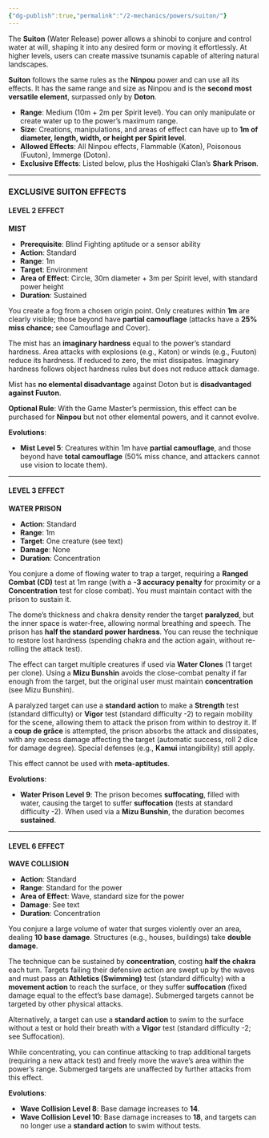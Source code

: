 ```yaml
---
{"dg-publish":true,"permalink":"/2-mechanics/powers/suiton/"}
---
```


The **Suiton** (Water Release) power allows a shinobi to conjure and control water at will, shaping it into any desired form or moving it effortlessly. At higher levels, users can create massive tsunamis capable of altering natural landscapes.

**Suiton** follows the same rules as the **Ninpou** power and can use all its effects. It has the same range and size as Ninpou and is the **second most versatile element**, surpassed only by **Doton**.

- **Range**: Medium (10m + 2m per Spirit level). You can only manipulate or create water up to the power’s maximum range.
- **Size**: Creations, manipulations, and areas of effect can have up to **1m of diameter, length, width, or height per Spirit level**.
- **Allowed Effects**: All Ninpou effects, Flammable (Katon), Poisonous (Fuuton), Immerge (Doton).
- **Exclusive Effects**: Listed below, plus the Hoshigaki Clan’s **Shark Prison**.

---

### EXCLUSIVE SUITON EFFECTS

#### LEVEL 2 EFFECT

**MIST**

- **Prerequisite**: Blind Fighting aptitude or a sensor ability
- **Action**: Standard
- **Range**: 1m
- **Target**: Environment
- **Area of Effect**: Circle, 30m diameter + 3m per Spirit level, with standard power height
- **Duration**: Sustained

You create a fog from a chosen origin point. Only creatures within **1m** are clearly visible; those beyond have **partial camouflage** (attacks have a **25% miss chance**; see Camouflage and Cover).

The mist has an **imaginary hardness** equal to the power’s standard hardness. Area attacks with explosions (e.g., Katon) or winds (e.g., Fuuton) reduce its hardness. If reduced to zero, the mist dissipates. Imaginary hardness follows object hardness rules but does not reduce attack damage.

Mist has **no elemental disadvantage** against Doton but is **disadvantaged against Fuuton**.

**Optional Rule**: With the Game Master’s permission, this effect can be purchased for **Ninpou** but not other elemental powers, and it cannot evolve.

**Evolutions**:

- **Mist Level 5**: Creatures within 1m have **partial camouflage**, and those beyond have **total camouflage** (50% miss chance, and attackers cannot use vision to locate them).

---

#### LEVEL 3 EFFECT

**WATER PRISON**

- **Action**: Standard
- **Range**: 1m
- **Target**: One creature (see text)
- **Damage**: None
- **Duration**: Concentration

You conjure a dome of flowing water to trap a target, requiring a **Ranged Combat (CD)** test at 1m range (with a **-3 accuracy penalty** for proximity or a **Concentration** test for close combat). You must maintain contact with the prison to sustain it.

The dome’s thickness and chakra density render the target **paralyzed**, but the inner space is water-free, allowing normal breathing and speech. The prison has **half the standard power hardness**. You can reuse the technique to restore lost hardness (spending chakra and the action again, without re-rolling the attack test).

The effect can target multiple creatures if used via **Water Clones** (1 target per clone). Using a **Mizu Bunshin** avoids the close-combat penalty if far enough from the target, but the original user must maintain **concentration** (see Mizu Bunshin).

A paralyzed target can use a **standard action** to make a **Strength** test (standard difficulty) or **Vigor** test (standard difficulty -2) to regain mobility for the scene, allowing them to attack the prison from within to destroy it. If a **coup de grâce** is attempted, the prison absorbs the attack and dissipates, with any excess damage affecting the target (automatic success, roll 2 dice for damage degree). Special defenses (e.g., **Kamui** intangibility) still apply.

This effect cannot be used with **meta-aptitudes**.

**Evolutions**:

- **Water Prison Level 9**: The prison becomes **suffocating**, filled with water, causing the target to suffer **suffocation** (tests at standard difficulty -2). When used via a **Mizu Bunshin**, the duration becomes **sustained**.

---

#### LEVEL 6 EFFECT

**WAVE COLLISION**

- **Action**: Standard
- **Range**: Standard for the power
- **Area of Effect**: Wave, standard size for the power
- **Damage**: See text
- **Duration**: Concentration

You conjure a large volume of water that surges violently over an area, dealing **10 base damage**. Structures (e.g., houses, buildings) take **double damage**.

The technique can be sustained by **concentration**, costing **half the chakra** each turn. Targets failing their defensive action are swept up by the waves and must pass an **Athletics (Swimming)** test (standard difficulty) with a **movement action** to reach the surface, or they suffer **suffocation** (fixed damage equal to the effect’s base damage). Submerged targets cannot be targeted by other physical attacks.

Alternatively, a target can use a **standard action** to swim to the surface without a test or hold their breath with a **Vigor** test (standard difficulty -2; see Suffocation).

While concentrating, you can continue attacking to trap additional targets (requiring a new attack test) and freely move the wave’s area within the power’s range. Submerged targets are unaffected by further attacks from this effect.

**Evolutions**:

- **Wave Collision Level 8**: Base damage increases to **14**.
- **Wave Collision Level 10**: Base damage increases to **18**, and targets can no longer use a **standard action** to swim without tests.